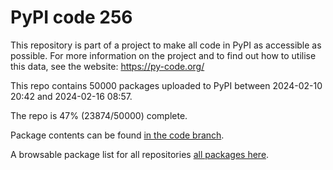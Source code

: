 # PyPI code 256

This repository is part of a project to make all code in PyPI as accessible as possible. For more information 
on the project and to find out how to utilise this data, see the website: https://py-code.org/

This repo contains 50000 packages uploaded to PyPI between 
2024-02-10 20:42 and 2024-02-16 08:57.

The repo is 47% (23874/50000) complete.

Package contents can be found [in the code branch](https://github.com/pypi-data/pypi-mirror-256/tree/code/packages).

A browsable package list for all repositories [all packages here](https://py-code.org/repositories/pypi-mirror-256).


